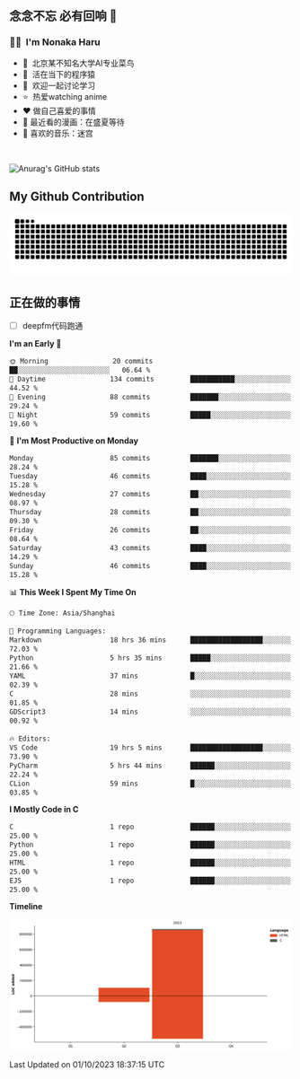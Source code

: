 ## 念念不忘 必有回响  👋
### 👨‍🔧&nbsp;&nbsp;I'm Nonaka Haru
- 🏢&nbsp;&nbsp;北京某不知名大学AI专业菜鸟
- 🦍&nbsp;&nbsp;活在当下的程序猿
- 💬&nbsp;&nbsp;欢迎一起讨论学习
- ⭐️&nbsp;&nbsp;热爱watching anime
- ❤️ 做自己喜爱的事情
- 📖 最近看的漫画：在盛夏等待
- 🎵 喜欢的音乐：迷宫

<br>

![Anurag's GitHub stats](https://github-readme-stats.vercel.app/api?username=abinzzz&count_private=true&show_icons=true&theme=tokyonight)


## My Github Contribution
![](https://github.com/abinzzz/abinzzz/blob/output/github-contribution-grid-snake.svg)

## 正在做的事情
- [ ] deepfm代码跑通
<!--START_SECTION:waka-->
**I'm an Early 🐤** 

```text
🌞 Morning                20 commits          ██░░░░░░░░░░░░░░░░░░░░░░░   06.64 % 
🌆 Daytime                134 commits         ███████████░░░░░░░░░░░░░░   44.52 % 
🌃 Evening                88 commits          ███████░░░░░░░░░░░░░░░░░░   29.24 % 
🌙 Night                  59 commits          █████░░░░░░░░░░░░░░░░░░░░   19.60 % 
```
📅 **I'm Most Productive on Monday** 

```text
Monday                   85 commits          ███████░░░░░░░░░░░░░░░░░░   28.24 % 
Tuesday                  46 commits          ████░░░░░░░░░░░░░░░░░░░░░   15.28 % 
Wednesday                27 commits          ██░░░░░░░░░░░░░░░░░░░░░░░   08.97 % 
Thursday                 28 commits          ██░░░░░░░░░░░░░░░░░░░░░░░   09.30 % 
Friday                   26 commits          ██░░░░░░░░░░░░░░░░░░░░░░░   08.64 % 
Saturday                 43 commits          ████░░░░░░░░░░░░░░░░░░░░░   14.29 % 
Sunday                   46 commits          ████░░░░░░░░░░░░░░░░░░░░░   15.28 % 
```


📊 **This Week I Spent My Time On** 

```text
🕑︎ Time Zone: Asia/Shanghai

💬 Programming Languages: 
Markdown                 18 hrs 36 mins      ██████████████████░░░░░░░   72.03 % 
Python                   5 hrs 35 mins       █████░░░░░░░░░░░░░░░░░░░░   21.66 % 
YAML                     37 mins             █░░░░░░░░░░░░░░░░░░░░░░░░   02.39 % 
C                        28 mins             ░░░░░░░░░░░░░░░░░░░░░░░░░   01.85 % 
GDScript3                14 mins             ░░░░░░░░░░░░░░░░░░░░░░░░░   00.92 % 

🔥 Editors: 
VS Code                  19 hrs 5 mins       ██████████████████░░░░░░░   73.90 % 
PyCharm                  5 hrs 44 mins       ██████░░░░░░░░░░░░░░░░░░░   22.24 % 
CLion                    59 mins             █░░░░░░░░░░░░░░░░░░░░░░░░   03.85 % 
```

**I Mostly Code in C** 

```text
C                        1 repo              ██████░░░░░░░░░░░░░░░░░░░   25.00 % 
Python                   1 repo              ██████░░░░░░░░░░░░░░░░░░░   25.00 % 
HTML                     1 repo              ██████░░░░░░░░░░░░░░░░░░░   25.00 % 
EJS                      1 repo              ██████░░░░░░░░░░░░░░░░░░░   25.00 % 
```



**Timeline**

![Lines of Code chart](https://raw.githubusercontent.com/abinzzz/abinzzz/main/assets/bar_graph.png)


 Last Updated on 01/10/2023 18:37:15 UTC
<!--END_SECTION:waka-->


